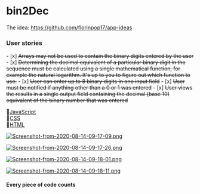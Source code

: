 # bin2Dec
The idea: https://github.com/florinpop17/app-ideas
<br>
<h3>User stories</h3>
- [x]  <s>Arrays may not be used to contain the binary digits entered by the user</s>
- [x]  <s>Determining the decimal equivalent of a particular binary digit in the sequence must be calculated using a single mathematical function, for example the natural logarithm. It's up to you to figure out which function to use.</s>
- [x]  <s>User can enter up to 8 binary digits in one input field</s>
- [x]  <s>User must be notified if anything other than a 0 or 1 was entered</s>
- [x]  <s>User views the results in a single output field containing the decimal (base 10) equivalent of the binary number that was entered</s>

📗[JavaScript](https://www.javascript.com/)
<br>
📘[CSS](https://cssreference.io/)
<br>
📙[HTML](https://html.com/)
<a>

[![Screenshot-from-2020-08-14-09-17-09.png](https://i.postimg.cc/BnhkXX54/Screenshot-from-2020-08-14-09-17-09.png)](https://postimg.cc/68vYP61m)

[![Screenshot-from-2020-08-14-09-17-26.png](https://i.postimg.cc/2j4tnHdH/Screenshot-from-2020-08-14-09-17-26.png)](https://postimg.cc/RqZGBLDf)

[![Screenshot-from-2020-08-14-09-18-01.png](https://i.postimg.cc/5y3pTRnb/Screenshot-from-2020-08-14-09-18-01.png)](https://postimg.cc/zHynRpsc)

[![Screenshot-from-2020-08-14-09-18-11.png](https://i.postimg.cc/d0r2gfVp/Screenshot-from-2020-08-14-09-18-11.png)](https://postimg.cc/kVMRbf8v)

<h4>Every piece of code counts</h4>

